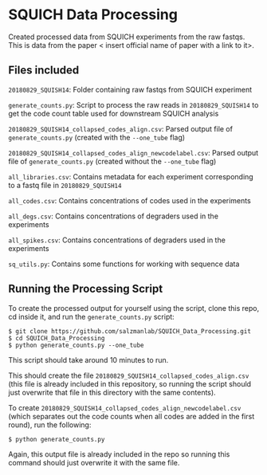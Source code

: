 # SQUICH Data Processing
Created processed data from SQUICH experiments from the raw fastqs. This is data from the paper < insert official name of paper with a link to it>.

## Files included

`20180829_SQUISH14`: Folder containing raw fastqs from SQUICH experiment

`generate_counts.py`: Script to process the raw reads in `20180829_SQUISH14` to get the code count table used for downstream SQUICH analysis

`20180829_SQUISH14_collapsed_codes_align.csv`: Parsed output file of `generate_counts.py` (created with the `--one_tube` flag)

`20180829_SQUISH14_collapsed_codes_align_newcodelabel.csv`: Parsed output file of `generate_counts.py` (created without the `--one_tube` flag)

`all_libraries.csv`: Contains metadata for each experiment corresponding to a fastq file in `20180829_SQUISH14`

`all_codes.csv`: Contains concentrations of codes used in the experiments

`all_degs.csv`: Contains concentrations of degraders used in the experiments

`all_spikes.csv`: Contains concentrations of degraders used in the experiments

`sq_utils.py`: Contains some functions for working with sequence data


## Running the Processing Script

To create the processed output for yourself using the script, clone this repo, cd inside it, and run the `generate_counts.py` script:

```
$ git clone https://github.com/salzmanlab/SQUICH_Data_Processing.git
$ cd SQUICH_Data_Processing
$ python generate_counts.py --one_tube
```

This script should take around 10 minutes to run.

This should create the file `20180829_SQUISH14_collapsed_codes_align.csv` (this file is already included in this repository, so running the script should just overwrite that file in this directory with the same contents).

To create `20180829_SQUISH14_collapsed_codes_align_newcodelabel.csv` (which separates out the code counts when all codes are added in the first round), run the following:

```
$ python generate_counts.py 
```

Again, this output file is already included in the repo so running this command should just overwrite it with the same file.

